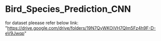 # Bird_Species_Prediction_CNN

for dataset pleease refer below link:
"https://drive.google.com/drive/folders/19N7QyWKOiVH7QIm5Fz4h9F-D-eV9Jwqp"
